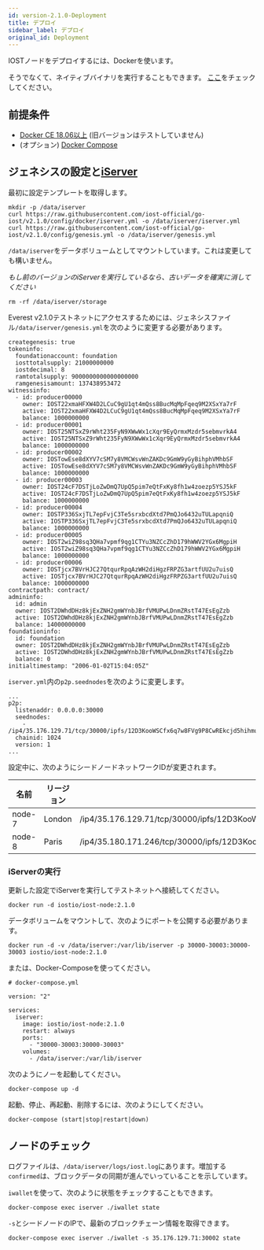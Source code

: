 ```yaml
---
id: version-2.1.0-Deployment
title: デプロイ
sidebar_label: デプロイ
original_id: Deployment
---
```


IOSTノードをデプロイするには、Dockerを使います。

そうでなくて、ネイティブバイナリを実行することもできます。
[ここ](Environment-Configuration.md)をチェックしてください。

## 前提条件

- [Docker CE 18.06以上](https://docs.docker.com/install) (旧バージョンはテストしていません)
- (オプション) [Docker Compose](https://docs.docker.com/compose/install)

## ジェネシスの設定と[iServer](./iServer.md)

最初に設定テンプレートを取得します。

```
mkdir -p /data/iserver
curl https://raw.githubusercontent.com/iost-official/go-iost/v2.1.0/config/docker/iserver.yml -o /data/iserver/iserver.yml
curl https://raw.githubusercontent.com/iost-official/go-iost/v2.1.0/config/genesis.yml -o /data/iserver/genesis.yml
```

`/data/iserver`をデータボリュームとしてマウントしています。これは変更しても構いません。 

*もし前のバージョンのiServerを実行しているなら、古いデータを確実に消してください*

```
rm -rf /data/iserver/storage
```

Everest v2.1.0テストネットにアクセスするためには、ジェネシスファイル`/data/iserver/genesis.yml`を次のように変更する必要があります。

```
creategenesis: true
tokeninfo:
  foundationaccount: foundation
  iosttotalsupply: 21000000000
  iostdecimal: 8
  ramtotalsupply: 9000000000000000000
  ramgenesisamount: 137438953472
witnessinfo:
  - id: producer00000
    owner: IOST22xmaHFXW4D2LCuC9gU1qt4mQss8BucMqMpFqeq9M2XSxYa7rF
    active: IOST22xmaHFXW4D2LCuC9gU1qt4mQss8BucMqMpFqeq9M2XSxYa7rF
    balance: 1000000000
  - id: producer00001
    owner: IOST25NTSxZ9rWht235FyN9XWwWx1cXqr9EyQrmxMzdr5sebmvrkA4
    active: IOST25NTSxZ9rWht235FyN9XWwWx1cXqr9EyQrmxMzdr5sebmvrkA4
    balance: 1000000000
  - id: producer00002
    owner: IOSTowEse8dXYV7cSM7y8VMCWsvWnZAKDc9GmW9yGyBihphVMhbSF
    active: IOSTowEse8dXYV7cSM7y8VMCWsvWnZAKDc9GmW9yGyBihphVMhbSF
    balance: 1000000000
  - id: producer00003
    owner: IOST24cF7DSTjLoZwDmQ7UpQ5pim7eQtFxKy8fh1w4zoezp5YSJ5kF
    active: IOST24cF7DSTjLoZwDmQ7UpQ5pim7eQtFxKy8fh1w4zoezp5YSJ5kF
    balance: 1000000000
  - id: producer00004
    owner: IOSTP336SxjTL7epFvjC3Te5srxbcdXtd7PmQJo6432uTULapqniQ
    active: IOSTP336SxjTL7epFvjC3Te5srxbcdXtd7PmQJo6432uTULapqniQ
    balance: 1000000000
  - id: producer00005
    owner: IOST2wiZ98sq3QHa7vpmf9qg1CTYu3NZCcZhD179hWWV2YGx6MgpiH
    active: IOST2wiZ98sq3QHa7vpmf9qg1CTYu3NZCcZhD179hWWV2YGx6MgpiH
    balance: 1000000000
  - id: producer00006
    owner: IOSTjcx7BVrHJC27QtqurRpqAzWH2diHgzFRPZG3artfUU2u7uisQ
    active: IOSTjcx7BVrHJC27QtqurRpqAzWH2diHgzFRPZG3artfUU2u7uisQ
    balance: 1000000000
contractpath: contract/
admininfo:
  id: admin
  owner: IOST2DWhdDHz8kjExZNH2gmWYnbJBrfVMUPwLDnmZRstT47EsEgZzb
  active: IOST2DWhdDHz8kjExZNH2gmWYnbJBrfVMUPwLDnmZRstT47EsEgZzb
  balance: 14000000000
foundationinfo:
  id: foundation
  owner: IOST2DWhdDHz8kjExZNH2gmWYnbJBrfVMUPwLDnmZRstT47EsEgZzb
  active: IOST2DWhdDHz8kjExZNH2gmWYnbJBrfVMUPwLDnmZRstT47EsEgZzb
  balance: 0
initialtimestamp: "2006-01-02T15:04:05Z"
```

`iserver.yml`内の`p2p.seednodes`を次のように変更します。

```
...
p2p:
  listenaddr: 0.0.0.0:30000
  seednodes:
    - /ip4/35.176.129.71/tcp/30000/ipfs/12D3KooWSCfx6q7w8FVg9P8CwREkcjd5hihmujdQKttuXgAGWh6a
  chainid: 1024
  version: 1
...
```

設定中に、次のようにシードノードネットワークIDが変更されます。

| 名前   | リージョン | ネットワークID                                                                          |
| ------ | ------ | --------------------------------------------------------------------------------------- |
| node-7 | London | /ip4/35.176.129.71/tcp/30000/ipfs/12D3KooWSCfx6q7w8FVg9P8CwREkcjd5hihmujdQKttuXgAGWh6a |
| node-8 | Paris  | /ip4/35.180.171.246/tcp/30000/ipfs/12D3KooWMBoNscv9tKUioseQemmrWFmEBPcLatRfWohAdkDQWb9w |

### iServerの実行

更新した設定でiServerを実行してテストネットへ接続してください。

```
docker run -d iostio/iost-node:2.1.0
```

データボリュームをマウントして、次のようにポートを公開する必要があります。

```
docker run -d -v /data/iserver:/var/lib/iserver -p 30000-30003:30000-30003 iostio/iost-node:2.1.0
```

または、Docker-Composeを使ってください。

```
# docker-compose.yml

version: "2"

services:
  iserver:
    image: iostio/iost-node:2.1.0
    restart: always
    ports:
      - "30000-30003:30000-30003"
    volumes:
      - /data/iserver:/var/lib/iserver
```
次のようにノーを起動してください。

`docker-compose up -d`

起動、停止、再起動、削除するには、次のようにしてください。

`docker-compose (start|stop|restart|down)`

## ノードのチェック

ログファイルは、`/data/iserver/logs/iost.log`にあります。増加する`confirmed`は、ブロックデータの同期が進んでいっていることを示しています。

`iwallet`を使って、次のように状態をチェックすることもできます。

`docker-compose exec iserver ./iwallet state`

`-s`とシードノードのIPで、最新のブロックチェーン情報を取得できます。

`docker-compose exec iserver ./iwallet -s 35.176.129.71:30002 state`

